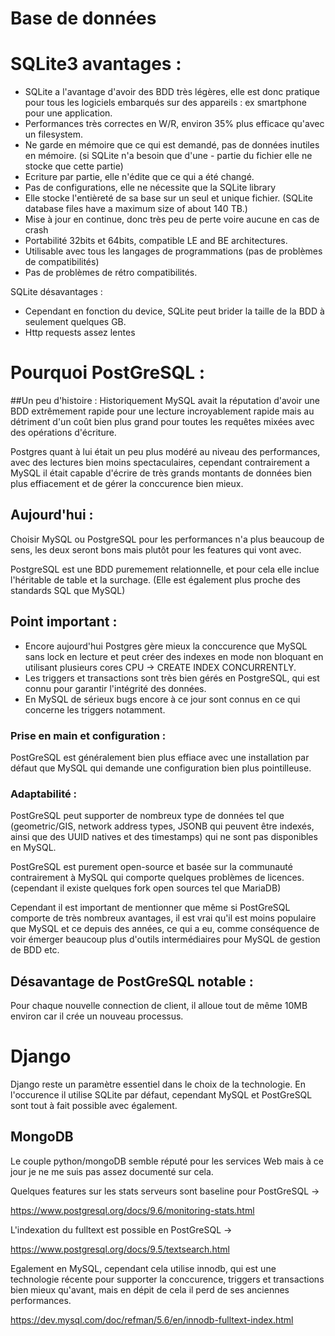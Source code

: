 
# Base de données

# SQLite3 avantages :
- SQLite a l'avantage d'avoir des BDD très légères, elle est donc pratique pour tous les logiciels embarqués sur des appareils : ex smartphone pour une application.
- Performances très correctes en W/R, environ 35% plus efficace qu'avec un filesystem.
- Ne garde en mémoire que ce qui est demandé, pas de données inutiles en mémoire. (si SQLite n'a besoin que d'une 	- partie du fichier elle ne stocke que cette partie)
- Ecriture par partie, elle n'édite que ce qui a été changé.
- Pas de configurations, elle ne nécessite que la SQLite library
- Elle stocke l'entièreté de sa base sur un seul et unique fichier. (SQLite database files have a maximum size of about 140 TB.)
- Mise à jour en continue, donc très peu de perte voire aucune en cas de crash
- Portabilité 32bits et 64bits, compatible LE and BE architectures.
- Utilisable avec tous les langages de programmations (pas de problèmes de compatibilités)
- Pas de problèmes de rétro compatibilités.

SQLite désavantages : 
- Cependant en fonction du device, SQLite peut brider la taille de la BDD à seulement quelques GB.
- Http requests assez lentes

# Pourquoi PostGreSQL :

##Un peu d'histoire : 
Historiquement MySQL avait la réputation d'avoir une BDD extrêmement rapide pour une lecture incroyablement rapide mais au détriment d'un coût bien plus grand pour toutes les requêtes mixées avec des opérations d'écriture.

Postgres quant à lui était un peu plus modéré au niveau des performances, avec des lectures bien moins spectaculaires, cependant contrairement a MySQL il était capable d'écrire de très grands montants de données bien plus effiacement et de gérer la conccurence bien mieux.

## Aujourd'hui : 

Choisir MySQL ou PostgreSQL pour les performances n'a plus beaucoup de sens, les deux seront bons mais plutôt pour les features qui vont avec.

PostgreSQL est une BDD puremement relationnelle, et pour cela elle inclue l'héritable de table et la surchage. (Elle est également plus proche des standards SQL que MySQL)

## Point important : 
- Encore aujourd'hui Postgres gère mieux la conccurence que MySQL sans lock en lecture et peut créer des indexes en mode non bloquant en utilisant plusieurs cores CPU -> CREATE INDEX CONCURRENTLY.
- Les triggers et transactions sont très bien gérés en PostgreSQL, qui est connu pour garantir l'intégrité des données.
- En MySQL de sérieux bugs encore à ce jour sont connus en  ce qui concerne les triggers notamment.

### Prise en main et configuration : 
PostGreSQL est généralement bien plus effiace avec une installation par défaut que MySQL qui demande une configuration bien plus pointilleuse.

### Adaptabilité :
PostGreSQL peut supporter de nombreux type de données tel que (geometric/GIS, network address types, JSONB qui peuvent être indexés, ainsi que des UUID natives et des timestamps) qui ne sont pas disponibles en MySQL.

PostGreSQL est purement open-source et basée sur la communauté contrairement à MySQL qui comporte quelques problèmes de licences. (cependant il existe quelques fork open sources tel que MariaDB)

Cependant il est important de mentionner que même si PostGreSQL comporte de très nombreux avantages, il est vrai qu'il est moins populaire que MySQL et ce depuis des années, ce qui a eu, comme  conséquence de voir émerger beaucoup plus d'outils intermédiaires pour MySQL de gestion de BDD etc.

## Désavantage de PostGreSQL notable :
Pour chaque nouvelle connection de client, il alloue tout de même 10MB environ car il crée un nouveau processus.
# Django 
Django reste un paramètre essentiel dans le choix de la technologie.
En l'occurence il utilise SQLite par défaut, cependant MySQL et PostGreSQL sont tout à fait possible avec également.
## MongoDB 
Le couple python/mongoDB semble réputé pour les services Web mais à ce jour je ne me suis pas assez documenté sur cela.

Quelques features sur les stats serveurs sont baseline pour PostGreSQL ->

https://www.postgresql.org/docs/9.6/monitoring-stats.html

L'indexation du fulltext est possible en PostGreSQL -> 

https://www.postgresql.org/docs/9.5/textsearch.html

Egalement en MySQL, cependant cela utilise innodb, qui est une technologie récente pour supporter la conccurence, triggers et transactions bien mieux qu'avant, mais en dépit de cela il perd de ses anciennes performances.

https://dev.mysql.com/doc/refman/5.6/en/innodb-fulltext-index.html
